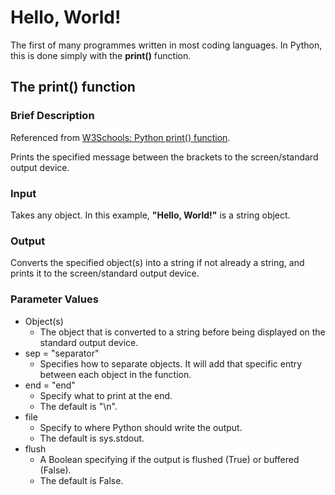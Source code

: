# Hello, World!

The first of many programmes written in most coding languages. In Python, this is done simply with the **print()** function.

## The print() function

### Brief Description

Referenced from [W3Schools: Python print() function](https://www.w3schools.com/python/ref_func_print.asp).

Prints the specified message between the brackets to the screen/standard output device.

### Input

Takes any object. In this example, **"Hello, World!"** is a string object.

### Output

Converts the specified object(s) into a string if not already a string, and prints it to the screen/standard output device.

### Parameter Values
- Object(s)
    - The object that is converted to a string before being displayed on the standard output device.
- sep = "separator"
    - Specifies how to separate objects. It will add that specific entry between each object in the function.
- end = "end"
    - Specify what to print at the end.
    - The default is "\n".
- file
    - Specify to where Python should write the output.
    - The default is sys.stdout.
- flush
    - A Boolean specifying if the output is flushed (True) or buffered (False).
    - The default is False.